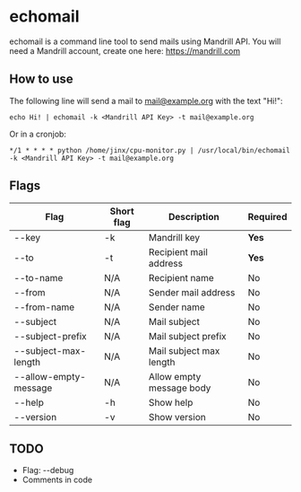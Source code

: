 # echomail

echomail is a command line tool to send mails using Mandrill API. You will need a Mandrill account, create one here: https://mandrill.com

## How to use

The following line will send a mail to mail@example.org with the text "Hi!":

    echo Hi! | echomail -k <Mandrill API Key> -t mail@example.org

Or in a cronjob:

    */1 * * * * python /home/jinx/cpu-monitor.py | /usr/local/bin/echomail -k <Mandrill API Key> -t mail@example.org

## Flags

Flag | Short flag | Description | Required
--- | --- | --- | ---
--key | -k | Mandrill key | **Yes**
--to | -t | Recipient mail address | **Yes**
--to-name | N/A | Recipient name | No
--from | N/A | Sender mail address | No
--from-name | N/A | Sender name | No
--subject | N/A | Mail subject | No
--subject-prefix | N/A | Mail subject prefix | No
--subject-max-length | N/A | Mail subject max length | No
--allow-empty-message | N/A | Allow empty message body | No
--help | -h | Show help | No
--version | -v | Show version | No

## TODO

- Flag: --debug
- Comments in code